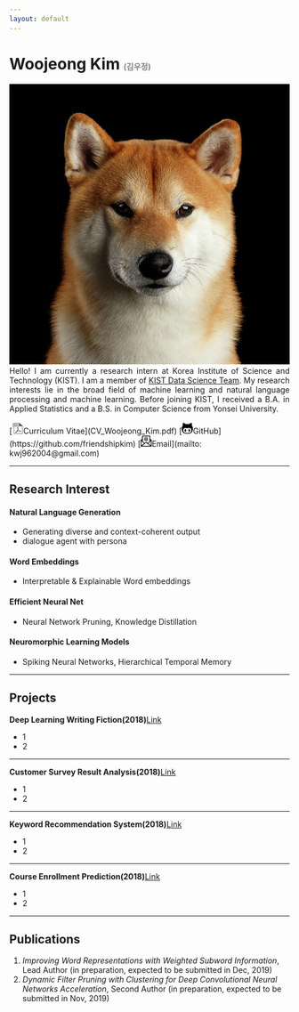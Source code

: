 ```yaml
---
layout: default
---
```


<h1> Woojeong Kim <span style="color:gray;font-size:0.5em">(김우정)</span></h1>

<img class="profile-picture" src="shiba.jpg">

<div style="text-align: justify"> Hello! I am currently a research intern at Korea Institute of Science and Technology (KIST). I am a member of <a href="https://kdst.tistory.com/">KIST Data Science Team</a>. My research interests lie in the broad field of machine learning and natural language processing and machine learning. Before joining KIST, I received a B.A. in Applied Statistics and a B.S. in Computer Science from Yonsei University.</div>
<br>
[<img class="icon" src="pdf-icon-gray20.png" width="20px" height="20px">Curriculum Vitae](CV_Woojeong_Kim.pdf)
[<img class="icon" src="asset/git-icon.jpg" width="20px" height="20px">GitHub](https://github.com/friendshipkim)
[<img class="icon" src="asset/email-icon.png" width="20px" height="20px">Email](mailto: kwj962004@gmail.com)
<br>

---

## Research Interest

#### Natural Language Generation
- Generating diverse and context-coherent output
- dialogue agent with persona

#### Word Embeddings
- Interpretable & Explainable Word embeddings

#### Efficient Neural Net
- Neural Network Pruning, Knowledge Distillation

#### Neuromorphic Learning Models
- Spiking Neural Networks, Hierarchical Temporal Memory

---

## Projects
**Deep Learning Writing Fiction(2018)**[Link](/project/fiction.html)
- 1
- 2

---

**Customer Survey Result Analysis(2018)**[Link](/project/customer_survey.html)
- 1
- 2

---

**Keyword Recommendation System(2018)**[Link](/project/keyword_recommendation.html)
- 1
- 2

---

**Course Enrollment Prediction(2018)**[Link](/project/course_enrollment.html)
- 1
- 2

---

## Publications

1. *Improving Word Representations with Weighted Subword Information*, Lead Author (in preparation, expected to be submitted in Dec, 2019)
2. *Dynamic Filter Pruning with Clustering for Deep Convolutional Neural Networks Acceleration*, Second Author (in preparation, expected to be submitted in Nov, 2019)
